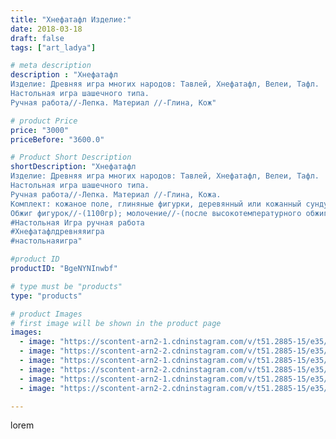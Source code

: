 ```yaml
---
title: "Хнефатафл Изделие:"
date: 2018-03-18
draft: false
tags: ["art_ladya"]

# meta description
description : "Хнефатафл
Изделие: Древняя игра многих народов: Тавлей, Хнефатафл, Велеи, Тафл.
Настольная игра шашечного типа.
Ручная работа//-Лепка. Материал //-Глина, Кож"

# product Price
price: "3000"
priceBefore: "3600.0"

# Product Short Description
shortDescription: "Хнефатафл
Изделие: Древняя игра многих народов: Тавлей, Хнефатафл, Велеи, Тафл.
Настольная игра шашечного типа.
Ручная работа//-Лепка. Материал //-Глина, Кожа.
Комплект: кожаное поле, глиняные фигурки, деревянный или кожанный сундучок для перевозки и хранения.
Обжиг фигурок//-(1100гр); молочение//-(после высокотемпературного обжига, запекание изделия искупанного предварительно в молоке). #Хнефатафл
#Настольная Игра ручная работа
#Хнефатафлдревняяигра
#настольнаяигра"

#product ID
productID: "BgeNYNInwbf"

# type must be "products"
type: "products"

# product Images
# first image will be shown in the product page
images:
  - image: "https://scontent-arn2-1.cdninstagram.com/v/t51.2885-15/e35/40705531_1399716430162051_4810008353818279936_n.jpg?se=8&tp=1&_nc_ht=scontent-arn2-1.cdninstagram.com&_nc_cat=107&_nc_ohc=9DlTbU44zNcAX93E--5&oh=b0d83c316516688a89daa33cdff5099e&oe=6069CA76&ig_cache_key=MTczNzg4NDk0NTk2MTIzMzI4OA%3D%3D.2"
  - image: "https://scontent-arn2-2.cdninstagram.com/v/t51.2885-15/e35/40304369_525196961264921_1833009325157646336_n.jpg?se=8&tp=1&_nc_ht=scontent-arn2-2.cdninstagram.com&_nc_cat=105&_nc_ohc=LJFJCdHxIfAAX8VmvVv&oh=2ed714c54c0bb78735fd677b43dedb5b&oe=606A9BB2&ig_cache_key=MTczNzg4NDk2MzE3NDgyNDEyMg%3D%3D.2"
  - image: "https://scontent-arn2-1.cdninstagram.com/v/t51.2885-15/e35/39957927_1614816052151020_2847689902819115008_n.jpg?tp=1&_nc_ht=scontent-arn2-1.cdninstagram.com&_nc_cat=104&_nc_ohc=CQji_PfkgpwAX8vRd1f&oh=a867464dadc8861ec4b01a0ea9384fd3&oe=606D635A&ig_cache_key=MTczNzg4NDk3MzQwMDQxMDg2MQ%3D%3D.2"
  - image: "https://scontent-arn2-2.cdninstagram.com/v/t51.2885-15/e35/39933078_284667652347036_4589117146402914304_n.jpg?tp=1&_nc_ht=scontent-arn2-2.cdninstagram.com&_nc_cat=100&_nc_ohc=qVDSS7A5GrcAX8LF7v2&oh=04712e0e4ada6dfc23e34e0f9e3fe905&oe=6069F91D&ig_cache_key=MTczNzg4NDk4NDkzNDg3NTkzOA%3D%3D.2"
  - image: "https://scontent-arn2-1.cdninstagram.com/v/t51.2885-15/e35/37508187_1001937086656396_3649305128680292352_n.jpg?se=8&tp=1&_nc_ht=scontent-arn2-1.cdninstagram.com&_nc_cat=104&_nc_ohc=LlxOtY5eidAAX_H-tXF&oh=ad493cf966352f59a61783c632cc0325&oe=606B8FF0&ig_cache_key=MTczNzg4NDk5NTg4MTg1NjQ4Mg%3D%3D.2"
  - image: "https://scontent-arn2-2.cdninstagram.com/v/t51.2885-15/e35/41281713_261154501178724_2423248783518203904_n.jpg?se=8&tp=1&_nc_ht=scontent-arn2-2.cdninstagram.com&_nc_cat=100&_nc_ohc=RWnpV_TqIF0AX_eKj-i&oh=e5daa942379cbffc266716206e34aadf&oe=606B792D&ig_cache_key=MTczNzg4NTAwNzMzMjMxNjg0OQ%3D%3D.2"

---
```

lorem
